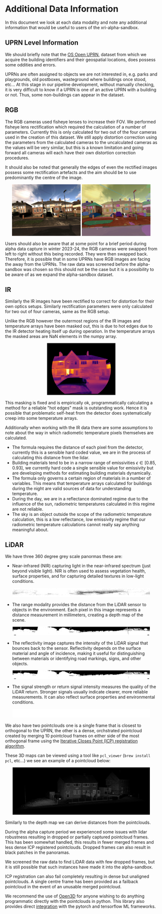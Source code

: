 # Additional Data Information

In this document we look at each data modality and note any additional information that would be useful to users of the xri-alpha-sandbox.

## UPRN Level Information

We should briefly note that the [OS Open UPRN](https://osdatahub.os.uk/downloads/open/OpenUPRN), dataset from which we acquire the building identifiers and their geospatial locations, does possess some oddities and errors. 

UPRNs are often assigned to objects we are not interested in, e.g. parks and playgrounds, old postboxes, wasteground where buildings once stood, etc... At this stage in our pipeline development, without manually checking, it is very difficult to know if a UPRN is one of an active UPRN with a building or not. Thus, some non-buildings can appear in the dataset.

## RGB

The RGB cameras used fisheye lenses to increase their FOV. We performed fisheye lens rectification which required the calculation of a number of parameters. Currently this is only calculated for two out of the four cameras used in the creation of this dataset. We still apply distortion correction using the parameters from the calculated cameras to the uncalculated cameras as the values will be very similar, but this is a known limitation and going forward all cameras will each have their own distortion correction procedures.

It should also be noted that generally the edges of even the rectified images possess some rectification artefacts and the aim should be to use predominantly the centre of the image.

<p align="center">
  <img src="images/rgb_2024-03-27-08-54-19.jpeg" alt="rgb image" width="45%">
  <img src="images/sam_mask_rgb_2024-03-27-08-54-19.jpeg" alt="sam rgb image" width="45%">
</p>

Users should also be aware that at some point for a brief period during alpha data capture in winter 2023-24, the RGB cameras were swapped from left to right without this being recorded. They were then swapped back. Therefore, it is possible that in some UPRNs have RGB images are facing the away from the UPRNs. The raw data was screened before the alpha-sandbox was chosen so this should not be the case but it is a possibility to be aware of as we expand the alpha-sandbox dataset.

## IR

Similarly the IR images have been rectified to correct for distortion for their own optics setups. Similarly rectification parameters were only calculated for two out of four cameras, same as the RGB setup.

Unlike the RGB however the outermost regions of the IR images and temperature arrays have been masked out, this is due to hot edges due to the IR detector heating itself up during operation. In the temperature arrays the masked areas are NaN elements in the numpy array.

<p align="center">
  <img src="images/ir_color_2024-03-05-20-29-54.png  " alt="ir image" width="45%">
</p>

This masking is fixed and is empirically ok, programmatically calculating a method for a reliable "hot edges" mask is outstanding work. Hence it is possible that problematic self-heat from the detector does systematically creep into some temperature arrays.

Additionally when working with the IR data there are some assumptions to note about the way in which radiometic temperature pixels themselves are calculated. 

- The formula requires the distance of each pixel from the detector, currently this is a sensible hard coded value, we are in the process of calculating this distance from the lidar. 
- Building materials tend to be in a narrow range of emissivities $\epsilon\in [0.85,0.93]$, we currently hard code a single sensible value for emissivity but are developing methods for estimating building materials dynamically.
- The formula only governs a certain region of materials in a number of variables. This means that temperature arrays calculated for buildings during the night are valid sources of data for understanding temperature. 
- During the day, we are in a reflectance dominated regime due to the influence of the sun, radiometric temperatures calculated in this regime are not reliable. 
- The sky is an object outside the scope of the radiometric temperature calculation, this is a low reflectance, low emissivity regime that our radiometric temperature calculations cannot really say anything meaningful about.

## LiDAR

We have three 360 degree grey scale panormas these are:

- Near-infrared (NIR) capturing light in the near-infrared spectrum (just beyond visible light). NIR is often used to assess vegetation health, surface properties, and for capturing detailed textures in low-light conditions.

<p align="center">
  <img src="images/nearir_2024-03-25-19-43-47.png  " alt="nearir image" width="90%">
</p>

- The range modality provides the distance from the LiDAR sensor to objects in the environment. Each pixel in this image represents a distance measurement in millimeters, creating a depth map of the scene.

<p align="center">
  <img src="images/range_2024-03-25-19-43-47.png  " alt="nearir image" width="90%">
</p>

- The reflectivity image captures the intensity of the LiDAR signal that bounces back to the sensor. Reflectivity depends on the surface material and angle of incidence, making it useful for distinguishing between materials or identifying road markings, signs, and other objects.

<p align="center">
  <img src="images/reflec_2024-03-25-19-43-47.png  " alt="nearir image" width="90%">
</p>

- The signal strength or return signal intensity measures the quality of the LiDAR return. Stronger signals usually indicate clearer, more reliable measurements. It can also reflect surface properties and environmental conditions.

<p align="center">
  <img src="images/signal_2024-03-25-19-43-47.png  " alt="nearir image" width="90%">
</p>

We also have two pointclouds one is a single frame that is closest to orthogonal to the UPRN, the other is a dense, orchstrated pointcloud created by merging 10 pointcloud frames on either side of the most orthogonal frame using the [Iterative Closes Point (ICP) registration algorithm](http://ki-www.cvl.iis.u-tokyo.ac.jp/class2013/2013w/paper/correspondingAndRegistration/03_Levoy.pdf). 

These 3D maps can be viewed using a tool like `pcl_viewer` (`brew install pcl`, etc...) we see an example of a pointcloud below:

<p align="center">
  <img src="images/icp_merged.png  " alt="rgb image" width="90%">
</p>

Similarly to the depth map we can derive distances from the pointclouds.

During the alpha capture period we experienced some issues with lidar robustness resulting in dropped or partially captured pointcloud frames. This has been somewhat handled, this results in fewer merged frames and less dense ICP registered pointclouds. Dropped frames can also result in black patches in the panoramas. 

We screened the raw data to find LiDAR data with few dropped frames, but it is still possible that such instances have made it into the alpha-sandbox.

ICP registration can also fail completely resulting in dense but unaligned pointclouds. A single centre frame has been provided as a failback pointcloud in the event of an unusable merged pointcloud.

We recommend the use of [Open3D](https://www.open3d.org/) for anyone wishing to do anything programmatic directly with the pointclouds in python. This library also provides direct [integration](https://github.com/isl-org/Open3D-ML) with the pytorch and tensorflow ML frameworks.